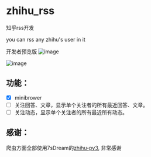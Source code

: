 # zhihu_rss

知乎rss开发

you can rss any zhihu's user in it

开发者预览版
![image](https://cloud.githubusercontent.com/assets/8455579/8877985/1408786a-325b-11e5-8d2c-ecc35cf63ead.png)

![image](https://cloud.githubusercontent.com/assets/8455579/8877987/1703d6d6-325b-11e5-9348-61bd28fc5db4.png)

## 功能：
- [x] minibrower
- [ ] 关注回答、文章，显示单个关注者的所有最近回答、文章。
- [ ] 关注动态，显示单个关注者的所有最近所有动态。

## 感谢：

爬虫方面全部使用7sDream的[zhihu-py3](https://github.com/7sDream/zhihu-py3), 非常感谢
